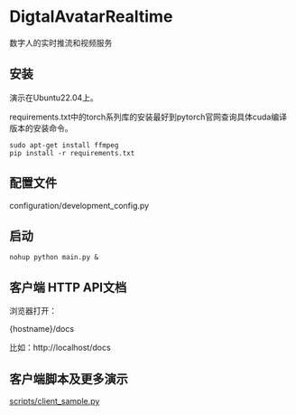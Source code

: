 # DigtalAvatarRealtime

数字人的实时推流和视频服务

## 安装

演示在Ubuntu22.04上。

requirements.txt中的torch系列库的安装最好到pytorch官网查询具体cuda编译版本的安装命令。

```shell
sudo apt-get install ffmpeg
pip install -r requirements.txt
```

## 配置文件

configuration/development_config.py

## 启动

```shell
nohup python main.py &
```

## 客户端 HTTP API文档

浏览器打开：

{hostname}/docs

比如：http://localhost/docs

## 客户端脚本及更多演示

[scripts/client_sample.py](scripts%2Fclient_sample.py)